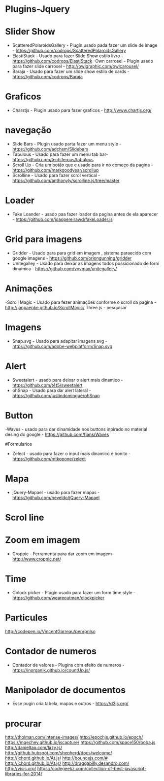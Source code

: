 # Plugins-Jquery

# Slider Show
- ScatteredPolaroidsGallery - Plugin usado pada fazer um slide de image - https://github.com/codrops/ScatteredPolaroidsGallery
- ElastiStack  - Usado para fazer Slide Show estilo livro - https://github.com/codrops/ElastiStack
-Own carrosel - Plugin usado para fazer slide carrosel - http://owlgraphic.com/owlcarousel/
- Baraja -  Usado para fazer um slide show estilo de cards - https://github.com/codrops/Baraja

# Graficos
- Charstjs - Plugin usado para fazer graficos - http://www.chartjs.org/

# navegação
- Slide Bars - Plugin usado parta fazer um menu style - https://github.com/adchsm/Slidebars
- Tabulous - Usado para fazer um menu tab bar- https://github.com/techiferous/tabulous
- Scroll Up - Cria um botão que e usado para ir no começo da pagina -  https://github.com/markgoodyear/scrollup
- Scrolline - Usado para fazer scrol vertical - https://github.com/anthonyly/scrolline.js/tree/master


# Loader  
- Fake Loander - usado paa fazer loader da pagina antes de ela aparecer - https://github.com/joaopereirawd/fakeLoader.js

# Grid para imagens
- Gridder - Usado para para grid em imagem , sistema paraecido com google imagens - https://github.com/oriongunning/gridder
- Unitegalley - Usado para deixar as imagens todos possicionado de form dinamica - https://github.com/vvvmax/unitegallery/

# Animações 
-Scroll Magic - Usado para fezer animações conforme o scroll da pagina - http://janpaepke.github.io/ScrollMagic/
Three.js - pesquisar
# Imagens
- Snap.svg - Usado para adapitar imagens svg - https://github.com/adobe-webplatform/Snap.svg

# Alert 
- Sweetalert - usado para deixar o alert mais dinamico - https://github.com/t4t5/sweetalert
- ohSnap - Usado para dar alert lateral  - https://github.com/justindomingue/ohSnap

# Button 
-Waves - usado para dar dinamidade nos buttons inpirado no material desing do google - https://github.com/fians/Waves

#Formularios
- Zelect - usado para fazer o input mais dinamico e bonito - https://github.com/mtkopone/zelect

# Mapa
- jQuery-Mapael - usado para fazer mapas - https://github.com/neveldo/jQuery-Mapael

# Scrol line 
 
# Zoom em imagem
- Croppic - Ferramenta para dar zoom em imagem-  http://www.croppic.net/
 
# Time 
- Colock picker - Plugin usado para fazer um form time style -https://github.com/weareoutman/clockpicker

# Particules
http://codepen.io/VincentGarreau/pen/pnlso

# Contador de numeros
- Contador de valores - Plugins com efeito de numeros - https://inorganik.github.io/countUp.js/

# Manipolador de documentos
- Esse pugin cria tabela, mapas e outros - https://d3js.org/
# procurar

http://tholman.com/intense-images/
http://epochjs.github.io/epoch/
https://mgechev.github.io/jscapture/
https://github.com/space150/boba.js
http://danieltao.com/lazy.js/
http://github.hubspot.com/shepherd/docs/welcome/
http://ichord.github.io/At.js/
http://bouncejs.com/#
http://ichord.github.io/At.js/
http://draggabilly.desandro.com/
http://visjs.org/
https://codegeekz.com/collection-of-best-javascript-libraries-for-2014/
